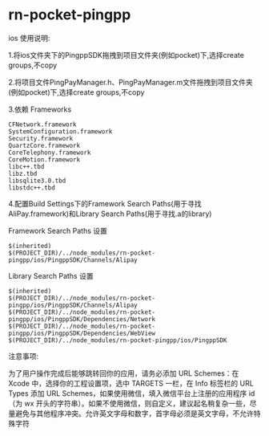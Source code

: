 # rn-pocket-pingpp

ios 使用说明:

1.将ios文件夹下的PingppSDK拖拽到项目文件夹(例如pocket)下,选择create groups,不copy

2.将项目文件PingPayManager.h、PingPayManager.m文件拖拽到项目文件夹(例如pocket)下,选择create groups,不copy

3.依赖 Frameworks

    CFNetwork.framework
    SystemConfiguration.framework
    Security.framework
    QuartzCore.framework
    CoreTelephony.framework
    CoreMotion.framework
    libc++.tbd
    libz.tbd
    libsqlite3.0.tbd
    libstdc++.tbd

4.配置Build Settings下的Framework Search Paths(用于寻找AliPay.framework)和Library Search Paths(用于寻找.a的library)

Framework Search Paths 设置

    $(inherited)
    $(PROJECT_DIR)/../node_modules/rn-pocket-pingpp/ios/PingppSDK/Channels/Alipay

Library Search Paths 设置

    $(inherited)
    $(PROJECT_DIR)/../node_modules/rn-pocket-pingpp/ios/PingppSDK/Channels/Alipay
    $(PROJECT_DIR)/../node_modules/rn-pocket-pingpp/ios/PingppSDK/Dependencies/Network
    $(PROJECT_DIR)/../node_modules/rn-pocket-pingpp/ios/PingppSDK/Dependencies/WebView
    $(PROJECT_DIR)/../node_modules/rn-pocket-pingpp/ios/PingppSDK

注意事项:

为了用户操作完成后能够跳转回你的应用，请务必添加 URL Schemes：在 Xcode 中，选择你的工程设置项，选中 TARGETS 一栏，在 Info 标签栏的 URL Types 添加 URL Schemes，如果使用微信，填入微信平台上注册的应用程序 id（为 wx 开头的字符串）。如果不使用微信，则自定义，建议起名稍复杂一些，尽量避免与其他程序冲突。允许英文字母和数字，首字母必须是英文字母，不允许特殊字符
